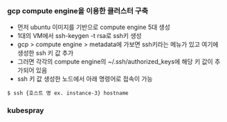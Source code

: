 ### gcp compute engine을 이용한 클러스터 구축
- 먼저 ubuntu 이미지를 기반으로 compute engine 5대 생성
- 1대의 VM에서 ssh-keygen -t rsa로 ssh키 생성
- gcp > compute engine > metadata에 가보면 ssh키라는 메뉴가 있고 여기에 생성한 ssh 키 값 추가
- 그러면 각각의 compute engine의 ~/.ssh/authorized_keys에 해당 키 값이 추가되어 있음
- ssh 키 값 생성한 노드에서 아래 명령어로 접속이 가능
```
$ ssh {호스트 명 ex. instance-3} hostname
```

### kubespray
